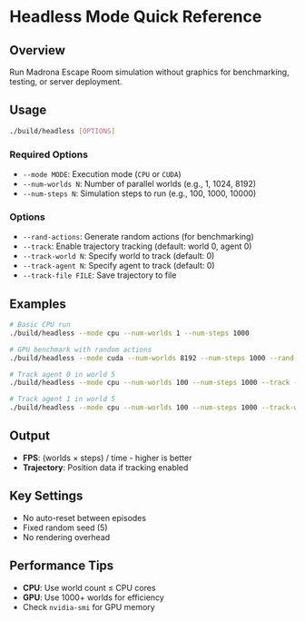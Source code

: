 # Headless Mode Quick Reference

## Overview
Run Madrona Escape Room simulation without graphics for benchmarking, testing, or server deployment.

## Usage
```bash
./build/headless [OPTIONS]
```

### Required Options
- `--mode MODE`: Execution mode (`CPU` or `CUDA`)
- `--num-worlds N`: Number of parallel worlds (e.g., 1, 1024, 8192)
- `--num-steps N`: Simulation steps to run (e.g., 100, 1000, 10000)

### Options
- `--rand-actions`: Generate random actions (for benchmarking)
- `--track`: Enable trajectory tracking (default: world 0, agent 0)
- `--track-world N`: Specify world to track (default: 0)
- `--track-agent N`: Specify agent to track (default: 0)
- `--track-file FILE`: Save trajectory to file

## Examples

```bash
# Basic CPU run
./build/headless --mode cpu --num-worlds 1 --num-steps 1000

# GPU benchmark with random actions
./build/headless --mode cuda --num-worlds 8192 --num-steps 1000 --rand-actions

# Track agent 0 in world 5
./build/headless --mode cpu --num-worlds 100 --num-steps 1000 --track --track-world 5

# Track agent 1 in world 5
./build/headless --mode cpu --num-worlds 100 --num-steps 1000 --track-world 5 --track-agent 1
```

## Output
- **FPS**: (worlds × steps) / time - higher is better
- **Trajectory**: Position data if tracking enabled

## Key Settings
- No auto-reset between episodes
- Fixed random seed (5)
- No rendering overhead

## Performance Tips
- **CPU**: Use world count ≤ CPU cores
- **GPU**: Use 1000+ worlds for efficiency
- Check `nvidia-smi` for GPU memory